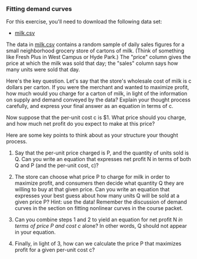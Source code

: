 ### Fitting demand curves

For this exercise, you'll need to download the following data set:   
* [milk.csv](http://jgscott.github.io/teaching/data/milk.csv)  

The data in [milk.csv](http://jgscott.github.io/teaching/data/milk.csv) contains a random sample of daily sales figures for a small neighborhood grocery store of cartons of milk.  (Think of something like Fresh Plus in West Campus or Hyde Park.)  The "price" column gives the price at which the milk was sold that day; the "sales" column says how many units were sold that day.

Here's the key question.  Let's say that the store's wholesale cost of milk is c dollars per carton.  If you were the merchant and wanted to maximize profit, how much would you charge for a carton of milk, in light of the information on supply and demand conveyed by the data?  Explain your thought process carefully, and express your final answer as an equation in terms of c.

Now suppose that the per-unit cost c is $1.  What price should you charge, and how much net profit do you expect to make at this price?  

Here are some key points to think about as your structure your thought process.  

1) Say that the per-unit price charged is P, and the quantity of units sold is Q.  Can you write an equation that expresses net profit N in terms of both Q and P (and the per-unit cost, c)?  

2) The store can choose what price P to charge for milk in order to maximize profit, and consumers then decide what quantity Q they are willing to buy at that given price.  Can you write an equation that expresses your best guess about how many units Q will be sold at a given price P?  Hint: use the data!  Remember the discussion of demand curves in the section on fitting nonlinear curves in the course packet. 

3) Can you combine steps 1 and 2 to yield an equation for net profit N _in terms of price P and cost c_ alone?  In other words, Q should not appear in your equation.  

4) Finally, in light of 3, how can we calculate the price P that maximizes profit for a given per-unit cost c?  




